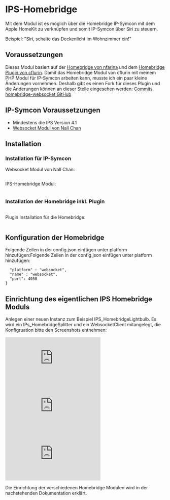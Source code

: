 # IPS-Homebridge
Mit dem Modul ist es möglich über die Homebridge IP-Symcon mit dem Apple HomeKit zu verknüpfen und somit IP-Symcon über Siri zu steuern.

Beispiel: "Siri, schalte das Deckenlicht im Wohnzimmer ein!"

## Voraussetzungen

Dieses Modul basiert auf der [Homebridge von nfarina](https://github.com/nfarina/homebridge) und dem [Homebridge Plugin von cflurin](https://github.com/cflurin/homebridge-websocket).
Damit das Homebridge Modul von cflurin mit meinem PHP Modul für IP-Symcon arbeiten kann, musste ich ein paar kleine Änderungen vornehmen.
Deshalb gibt es einen Fork für dieses Plugin und die Änderungen können an dieser Stelle eingesehen werden: [Commits homebridge-websocket GitHub](https://github.com/Schnittcher/homebridge-websocket/commits/master)

## IP-Symcon Voraussetzungen

* Mindestens die IPS Version 4.1
* [Websocket Modul von Nall Chan](https://github.com/Nall-chan/IPSWebSockets)

## Installation

### Installation für IP-Symcon

Websocket Modul von Nall Chan:
```https://github.com/Nall-chan/IPSWebSockets.git

```
IPS-Homebridge Modul:
```https://github.com/Schnittcher/IPS-Homebridge.git

```

### Installation der Homebridge inkl. Plugin

```sudo npm install -g homebridge

```

Plugin Installation für die Homebridge:
```sudo npm install -g https://github.com/Schnittcher/homebridge-websocket.git

```

## Konfiguration der Homebridge

Folgende Zeilen in der config.json einfügen unter platform hinzufügen:Folgende Zeilen in der config.json einfügen unter platform hinzufügen:

```{
  "platform" : "websocket",
  "name" : "websocket",
  "port": 4050
}
```
## Einrichtung des eigentlichen IPS Homebridge Moduls

Anlegen einer neuen Instanz zum Beispiel IPS_HomebridgeLightbulb.
Es wird ein IPs_HomebridgeSplitter und ein WebsocketClient mitangelegt, die Konfigruation bitte den Screenshots entnehmen:

![Instanzen](https://www.symcon.de/forum/attachment.php?attachmentid=37694&d=1486493188)
![Homebridge Splitter](https://www.symcon.de/forum/attachment.php?attachmentid=37695&d=1486493197)
![Websocket Client](https://www.symcon.de/forum/attachment.php?attachmentid=37696&d=1486493206)

Die Einrichtung der verschiedenen Homebridge Modulen wird in der nachstehenden Dokumentation erklärt.
